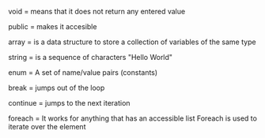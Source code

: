 void = means that it does not return any entered value

public = makes it accesible

array = is a data structure to store a collection of variables of the same type

string = is a sequence of characters "Hello World"

enum = A set of name/value pairs (constants)

break = jumps out of the loop

continue = jumps to the next iteration

foreach = It works for anything that has an accessible list Foreach is used to iterate                                         over the element

